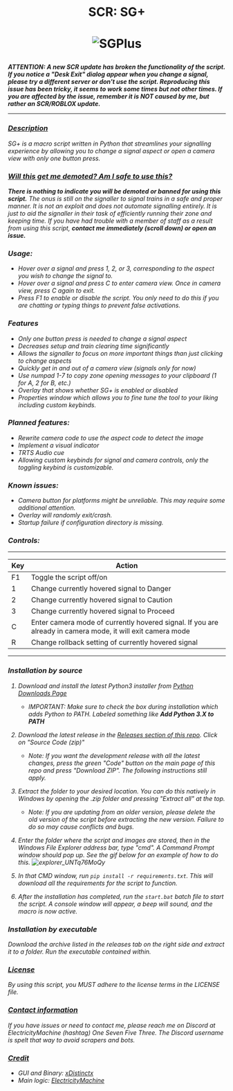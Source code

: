 <h1 align="center">SCR: SG+</h1>

<h1 align="center">
   
   ![SGPlus](https://i.imgur.com/jcOlFuq.gif)

</h1>

<i><b> ATTENTION: A new SCR update has broken the functionality of the script. If you notice a "Desk Exit" dialog appear when you change a signal, please try a different server or don't use the script. Reproducing this issue has been tricky, it seems to work some times but not other times. If you are affected by the issue, remember it is NOT caused by me, but rather an SCR/ROBLOX update.</b><i>

---
### <u>Description</u>
SG+ is a macro script written in Python that streamlines your signalling experience by allowing you to change a signal aspect or open a camera view with only one button press.

### <u>Will this get me demoted? Am I safe to use this?</u>
**There is nothing to indicate you will be demoted or banned for using this script.** The onus is still on the signaller to signal trains in a safe and proper manner. It is not an exploit and does not automate signalling entirely. It is just to aid the signaller in their task of efficiently running their zone and keeping time. If you have had trouble with a member of staff as a result from using this script, **contact me immediately (scroll down) or open an issue.**

### Usage:
- Hover over a signal and press 1, 2, or 3, corresponding to the aspect you wish to change the signal to.
- Hover over a signal and press C to enter camera view. Once in camera view, press C again to exit.
- Press F1 to enable or disable the script. You only need to do this if you are chatting or typing things to prevent false activations.

### Features
- Only one button press is needed to change a signal aspect
- Decreases setup and train clearing time significantly
- Allows the signaller to focus on more important things than just clicking to change aspects
- Quickly get in and out of a camera view (signals only for now)
- Use numpad 1-7 to copy zone opening messages to your clipboard (1 for A, 2 for B, etc.)
- Overlay that shows whether SG+ is enabled or disabled
- Properties window which allows you to fine tune the tool to your liking including custom keybinds.
### Planned features:
- Rewrite camera code to use the aspect code to detect the image
- Implement a visual indicator
- TRTS Audio cue 
- Allowing custom keybinds for signal and camera controls, only the toggling keybind is customizable.

### Known issues:
- Camera button for platforms might be unreliable. This may require some additional attention.
- Overlay will randomly exit/crash.
- Startup failure if configuration directory is missing.
### Controls:

---
|Key|Action|
|---|---|
|F1|Toggle the script off/on|
|1|Change currently hovered signal to Danger|
|2|Change currently hovered signal to Caution|
|3|Change currently hovered signal to Proceed|
|C|Enter camera mode of currently hovered signal. If you are already in camera mode, it will exit camera mode|
|R|Change rollback setting of currently hovered signal
---

### **Installation by source**

1. Download and install the latest Python3 installer from [Python Downloads Page](https://www.python.org/downloads/)
   - IMPORTANT: Make sure to check the box during installation which adds Python to PATH. Labeled something like **Add Python 3.X to PATH**
2. Download the latest release in the [Releases section of this repo](https://github.com/ElectricityMachine/SCR-SGPlus/releases/). Click on "Source Code (zip)"
   - Note: If you want the development release with all the latest changes, press the green "Code" button on the main page of this repo and press "Download ZIP". The following instructions still apply.
4. Extract the folder to your desired location. You can do this natively in Windows by opening the .zip folder and pressing "Extract all" at the top.
   - Note: If you are updating from an older version, please delete the old version of the script before extracting the new version. Failure to do so may cause conflicts and bugs.
5. Enter the folder where the script and images are stored, then in the Windows File Explorer address bar, type "cmd". A Command Prompt window should pop up. See the gif below for an example of how to do this. ![explorer_UNTq76MoQy](https://user-images.githubusercontent.com/47489506/181626707-6f58a2b6-e9e4-423e-9cb8-15d2add19cc7.gif)

6. In that CMD window, run ``pip install -r requirements.txt``. This will download all the requirements for the script to function.
7. After the installation has completed, run the ``start.bat`` batch file to start the script. A console window will appear, a beep will sound, and the macro is now active.

### **Installation by executable**

Download the archive listed in the releases tab on the right side and extract it to a folder. Run the executable contained within.

### <u>License</u>
By using this script, you MUST adhere to the license terms in the LICENSE file.

### <u>Contact information</u>
If you have issues or need to contact me, please reach me on Discord at ElectricityMachine (hashtag) One Seven Five Three. The Discord username is spelt that way to avoid scrapers and bots.

### <u>Credit</u>
* GUI and Binary: [xDistinctx](https://github.com/enigmapr0ject)
* Main logic: [ElectricityMachine](https://github.com/ElectricityMachine)